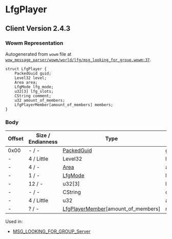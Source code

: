 # LfgPlayer

## Client Version 2.4.3

### Wowm Representation

Autogenerated from `wowm` file at [`wow_message_parser/wowm/world/lfg/msg_looking_for_group.wowm:37`](https://github.com/gtker/wow_messages/tree/main/wow_message_parser/wowm/world/lfg/msg_looking_for_group.wowm#L37).
```rust,ignore
struct LfgPlayer {
    PackedGuid guid;
    Level32 level;
    Area area;
    LfgMode lfg_mode;
    u32[3] lfg_slots;
    CString comment;
    u32 amount_of_members;
    LfgPlayerMember[amount_of_members] members;
}
```
### Body

| Offset | Size / Endianness | Type | Name | Description | Comment |
| ------ | ----------------- | ---- | ---- | ----------- | ------- |
| 0x00 | - / - | [PackedGuid](../spec/packed-guid.md) | guid |  |  |
| - | 4 / Little | Level32 | level |  |  |
| - | 4 / - | [Area](area.md) | area |  |  |
| - | 1 / - | [LfgMode](lfgmode.md) | lfg_mode |  |  |
| - | 12 / - | u32[3] | lfg_slots |  |  |
| - | - / - | CString | comment |  |  |
| - | 4 / Little | u32 | amount_of_members |  |  |
| - | ? / - | [LfgPlayerMember](lfgplayermember.md)[amount_of_members] | members |  |  |


Used in:
* [MSG_LOOKING_FOR_GROUP_Server](msg_looking_for_group_server.md)


